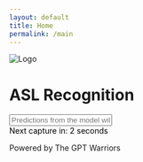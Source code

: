 ```yaml
---
layout: default
title: Home
permalink: /main
---
```

<head>
    <title>ASL Recognition</title>
</head>
<body>
  <div class="container">
    <div class="header">
      <img src="https://github.com/The-GPT-Warriors/ai-front/assets/109186517/8f289636-ccc8-402f-9bf0-1f466ef96436" alt="Logo" class="logo">
      <h1 class="title">ASL Recognition</h1>
    </div>
    <div class="main">
      <div class="camera"></div>
      <input class="text" placeholder="Predictions from the model will go here" readonly>
      <div id="timer" style="color: black;">Next capture in: 2 seconds</div>
    </div>
    <div class="footer">
      <p class="footer-text">Powered by The GPT Warriors</p>
    </div>
  </div>
  <script>
    const video = document.createElement('video');
    const canvas = document.createElement('canvas');
    const timerElement = document.getElementById('timer');
    const constraints = {
      video: true
    };
    navigator.mediaDevices.getUserMedia(constraints)
      .then((stream) => {
        video.srcObject = stream;
        video.onloadedmetadata = () => {
          video.play();
        };
        document.querySelector('.camera').appendChild(video);
      })
      .catch((err) => {
        console.log(err);
      });
    function captureAndSendImage() {
        // draw the current frame from the video onto the canvas
        canvas.width = video.videoWidth;
        canvas.height = video.videoHeight;
        canvas.getContext('2d').drawImage(video, 0, 0, canvas.width, canvas.height);
        // get base64 representation of the image data
        const imageData = canvas.toDataURL('image/png').replace(/^data:image\/\w+;base64,/, '');
        // send the image data to the backend
        fetch('http://localhost:8085/image', {
            method: 'POST',
            headers: {
                'Content-Type': 'application/json',
            },
            body: JSON.stringify({ image: imageData }),
        })
        .then(response => response.json())
        .then(data => {
            console.log(data.message);
        })
        .catch(error => {
            console.error('error:', error);
        });
    }
    // capture an image every 2 seconds
    setInterval(function() {
        captureAndSendImage();
        updateTimer();
    }, 2000);
    function updateTimer() {
        let seconds = 2;
        timerElement.textContent = `Next capture in: ${seconds} seconds`;
        const countdown = setInterval(() => {
            seconds--;
            timerElement.textContent = `Next capture in: ${seconds} seconds`;
            if (seconds <= 0) {
                clearInterval(countdown);
            }
        }, 1000);
    }
  </script>
</body>